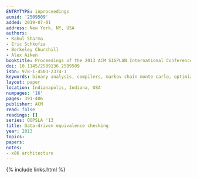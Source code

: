 ```yaml
---
ENTRYTYPE: inproceedings
acmid: '2509509'
added: 2019-07-01
address: New York, NY, USA
authors:
- Rahul Sharma
- Eric Schkufza
- Berkeley Churchill
- Alex Aiken
booktitle: Proceedings of the 2013 ACM SIGPLAN International Conference on Object Oriented Programming Systems Languages and Applications
doi: 10.1145/2509136.2509509
isbn: 978-1-4503-2374-1
keywords: binary analysis, compilers, markov chain monte carlo, optimization, smt, superoptimization, verification, x86
layout: paper
location: Indianapolis, Indiana, USA
numpages: '16'
pages: 391-406
publisher: ACM
read: false
readings: []
series: OOPSLA '13
title: Data-driven equivalence checking
year: 2013
topics:
papers:
notes:
- x86 architecture
---
```


{% include links.html %}
